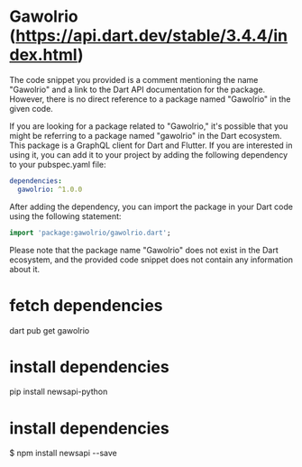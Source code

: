 # Gawolrio (https://api.dart.dev/stable/3.4.4/index.html)

The code snippet you provided is a comment mentioning the name "Gawolrio" and a link to the Dart API documentation for the package. However, there is no direct reference to a package named "Gawolrio" in the given code.

If you are looking for a package related to "Gawolrio," it's possible that you might be referring to a package named "gawolrio" in the Dart ecosystem. This package is a GraphQL client for Dart and Flutter. If you are interested in using it, you can add it to your project by adding the following dependency to your pubspec.yaml file:

```yaml
dependencies:
  gawolrio: ^1.0.0
```

After adding the dependency, you can import the package in your Dart code using the following statement:

```dart
import 'package:gawolrio/gawolrio.dart';
```

Please note that the package name "Gawolrio" does not exist in the Dart ecosystem, and the provided code snippet does not contain any information about it.

# fetch dependencies
dart pub get gawolrio

# install dependencies
pip install newsapi-python

# install dependencies
$ npm install newsapi --save

